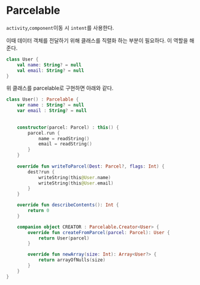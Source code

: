 # Parcelable

`activity`,`component`이동 시 `intent`를 사용한다.

이때 데이터 객체를 전달하기 위해 클래스를 직렬화 하는 부분이 필요하다. 이 역할을 해준다.



```kotlin
class User {
    val name: String? = null
    val email: String? = null
}
```



위 클래스를 parcelable로 구현하면 아래와 같다.



```kotlin
class User() : Parcelable {
    var name : String? = null
    var email : String? = null
    
    
    constructor(parcel: Parcel) : this() {
        parcel.run {
            name = readString()
            email = readString()
        }
    }
    
    override fun writeToParcel(Dest: Parcel?, flags: Int) {
        dest?run {
            writeString(this@User.name)
            writeString(this@User.email)
        }
    }

    override fun describeContents(): Int {
        return 0
    }

    companion object CREATOR : Parcelable.Creator<User> {
        override fun createFromParcel(parcel: Parcel): User {
            return User(parcel)
        }

        override fun newArray(size: Int): Array<User?> {
            return arrayOfNulls(size)
        }
    }
}
```

